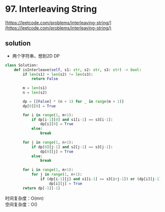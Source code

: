 # 97. Interleaving String
[https://leetcode.com/problems/interleaving-string/](https://leetcode.com/problems/interleaving-string/)


## solution

- 两个字符串，想到2D DP
```python
class Solution:
    def isInterleave(self, s1: str, s2: str, s3: str) -> bool:
        if len(s1) + len(s2) != len(s3):
            return False
        
        m = len(s1)
        n = len(s2)

        dp = [[False] * (n + 1) for _ in range(m + 1)]
        dp[0][0] = True

        for i in range(1, m+1):
            if dp[i-1][0] and s1[i-1] == s3[i-1]:
                dp[i][0] = True
            else:
                break
        
        for j in range(1, n+1):
            if dp[0][j-1] and s2[j-1] == s3[j-1]:
                dp[0][j] = True
            else:
                break
        
        for i in range(1, m+1):
            for j in range(1, n+1):
                if (dp[i-1][j] and s1[i-1] == s3[i+j-1]) or (dp[i][j-1] and s2[j-1] == s3[i+j-1]):
                    dp[i][j] = True
        return dp[-1][-1]
```
时间复杂度：O(mn) <br>
空间复杂度：O()
